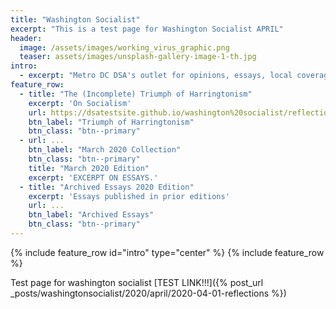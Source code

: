 ```yaml
---
title: "Washington Socialist"
excerpt: "This is a test page for Washington Socialist APRIL"
header:
  image: /assets/images/working_virus_graphic.png
  teaser: assets/images/unsplash-gallery-image-1-th.jpg
intro:
  - excerpt: "Metro DC DSA's outlet for opinions, essays, local coverage, and analysis."
feature_row:
  - title: "The (Incomplete) Triumph of Harringtonism"
    excerpt: 'On Socialism'
    url: https://dsatestsite.github.io/washington%20socialist/reflections/
    btn_label: "Triumph of Harringtonism"
    btn_class: "btn--primary"
  - url: ...
    btn_label: "March 2020 Collection"
    btn_class: "btn--primary"
    title: "March 2020 Edition"
    excerpt: 'EXCERPT ON ESSAYS.' 
  - title: "Archived Essays 2020 Edition"
    excerpt: 'Essays published in prior editions' 
    url: ...
    btn_label: "Archived Essays"
    btn_class: "btn--primary"
---
```

{% include feature_row id="intro" type="center" %}
{% include feature_row %}

Test page for washington socialist [TEST LINK!!!]({% post_url _posts/washingtonsocialist/2020/april/2020-04-01-reflections %})
